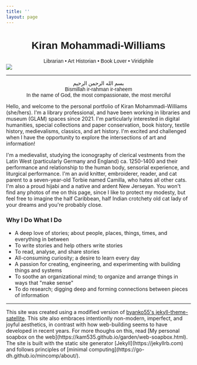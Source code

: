 ```yaml
---
title: ''
layout: page
---
```

<style>
  .welcome-div {
  font-family:'Caveat', sans-serif;
  text-align:center;
}
</style>
<div class="welcome-div">
  
<h1>Kiran Mohammadi-Williams</h1>
Librarian • Art Historian • Book Lover • Viridiphile

</div>

<img src="https://green-queen.github.io/assets/img/banner.png">
<hr>
<div class="welcome-div">بسم الله الرحمن الرحيم
<br> Bismillah ir-rahman ir-raheem
<br> In the name of God, the most compassionate, the most merciful
  
</div>

Hello, and welcome to the personal portfolio of Kiran Mohammadi-Williams (she/hers). I'm a library professional, and have been working in libraries and museum (GLAM) spaces since 2021. I'm particularly interested in digital humanities, special collections and paper conservation, book history, textile history, medievalisms, classics, and art history. I'm excited and challenged when I have the opportunity to explore the intersections of art and information!

I'm a medievalist, studying the iconography of clerical vestments from the Latin West (particularly Germany and England) ca. 1250-1400 and their performance and relationship to the human body, sensorial experience, and liturgical performance. I'm an avid knitter, embroiderer, reader, and cat parent to a seven-year-old Torbie named Camilla, who hates all other cats. I'm also a proud hijabi and a native and ardent New Jerseyan. You won't find any photos of me on this page, since I like to protect my modesty, but feel free to imagine the half Caribbean, half Indian crotchety old cat lady of your dreams and you're probably close.

### Why I Do What I Do
- A deep love of stories; about people, places, things, times, and everything in between
- To write stories and help others write stories
- To read, analyse, and share stories 
- All-consuming curiosity; a desire to learn every day
- A passion for creating, engineering, and experimenting with building things and systems
- To soothe an organizational mind; to organize and arrange things in ways that "make sense"
- To do research; digging deep and forming connections between pieces of information

<hr>
This site was created using a modified version of <a href="https://github.com/byanko55/jekyll-theme-satellite">byanko55's jekyll-theme-satellite</a>. This site also embraces intentionlly non-modern, imperfect, and joyful aesthetics, in contrast with how web-building seems to have developed in recent years. For more thoughs on this, read [My personal soapbox on the web](https://kam535.github.io/garden/web-soapbox.html). The site is built with the static site generator [Jekyll](https://jekyllrb.com) and follows principles of [minimal computing](https://go-dh.github.io/mincomp/about/).

